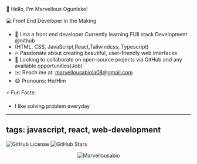  👋 Hello, I'm Marvellous Ogunleke!

 💻 Front End Developer in the Making

- 🌱 I ma a front end developer Currently learning FUll stack Development @nithub
- (HTML, CSS, JavaScript,React,Tailwindcss, Typescript)
- 🔥 Passionate about creating beautiful, user-friendly web interfaces
- 🤝 Looking to collaborate on open-source projects via GitHub and any available opportunities(Job)
- ✉️ Reach me at: [marvellousabiola08@gmail.com](mailto:marvellousabiola08@gmail.com)
- 😄 Pronouns: He/Him

 ⚡ Fun Facts:
- I like solving problem everyday
---
tags: javascript, react, web-development
---
![GitHub License](https://img.shields.io/github/license/Marvellousabio/Livestreaming-App?style=flat-square)
![GitHub Stars](https://img.shields.io/github/stars/Marvellousabio/Real-estate?style=social)
<p align="center">
  <img src="https://komarev.com/ghpvc/?username=Marvellousabio&label=Profile%20views&color=0e75b6&style=flat" alt="Marvellousabio" />
</p>
